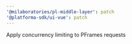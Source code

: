 ```yaml
---
'@milaboratories/pl-middle-layer': patch
'@platforma-sdk/ui-vue': patch
---
```


Apply concurrency limiting to PFrames requests
